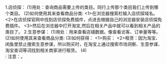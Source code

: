 1.店侦探：
    (1)用处：查询商品需要上传的类目。同行上传那个类目我们上传到哪个类目。
    (2)如何使用其来查看商品分类:
        <1>在浏览器搜索栏输入店侦探域名。
        <2>在店侦探官网中找到店侦探免费插件，点进去根据自己的浏览器安装店侦探免费插件。
        <3>然后在浏览器中打开淘宝,然后在相关产品中就可以看到相关产品的类目了。
2.生意参谋：
    (1)用处：用来查看店铺数据。像查看访客、订单量等等。
    (2)如何使用其来查看商品分类:
    (3)如何获得：
       <1>购买：
       <2>租赁：因为淘宝、闲鱼里禁止搜索生意参谋，所以购买时，在淘宝上通过搜索市场洞察、生意参谋、淘宝查词等词找到相关商家进行租赁。
    (4)   
:
注意：。